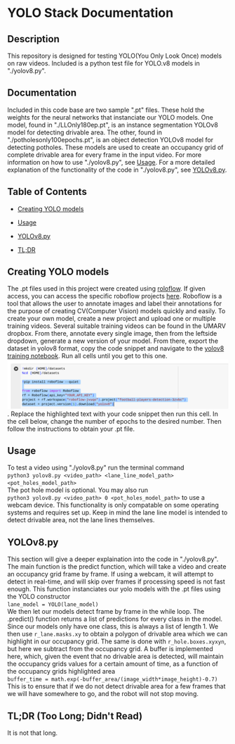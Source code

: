 # YOLO Stack Documentation

## Description

This repository is designed for testing YOLO(You Only Look Once) models on raw videos. Included is a python test file for YOLO.v8 models in "./yolov8.py".

## Documentation

Included in this code base are two sample ".pt" files. These hold the weights for the neural networks that instanciate our YOLO models. 
One model, found in "./LLOnly180ep.pt", is an instance segmentation YOLOv8 model for detecting drivable area. The other, found in "./potholesonly100epochs.pt", is an object detection YOLOv8 model for detecting potholes. These models are used to create an occupancy grid of complete drivable area for every frame in the input video. For more information on how to use "./yolov8.py", see [Usage](#usage). For a more detailed explanation of the functionality of the code in "./yolov8.py", see [YOLOv8.py](#yolov8py).

## Table of Contents

- [Creating YOLO models](#creating-yolo-models)

- [Usage](#usage)

- [YOLOv8.py](#yolov8py)

- [TL;DR](#tldr-too-long-didnt-read)

## Creating YOLO models

The .pt files used in this project were created using [roloflow](https://app.roboflow.com/). If given access, you can access the specific roboflow projects [here](https://app.roboflow.com/arv-ysash). Roboflow is a tool that allows the user to annotate images and label their annotations for the purpose of creating CV(Computer Vision) models quickly and easily. To create your own model, create a new project and upload one or multiple training videos. Several suitable training videos can be found in the UMARV dropbox. From there, annotate every single image, then from the leftside dropdown, generate a new version of your model. From there, export the dataset in yolov8 format, copy the code snippet and navigate to the [yolov8 training notebook](https://colab.research.google.com/github/roboflow-ai/notebooks/blob/main/notebooks/train-yolov8-object-detection-on-custom-dataset.ipynb). Run all cells until you get to this one. ![collab cell](image.png). Replace the highlighted text with your code snippet then run this cell. In the cell below, change the number of epochs to the desired number. Then follow the instructions to obtain your .pt file.

## Usage

To test a video using "./yolov8.py" run the terminal command  
`python3 yolov8.py <video_path> <lane_line_model_path> <pot_holes_model_path>`  
The pot hole model is optional. You may also run  
`python3 yolov8.py <video_path> 0 <pot_holes_model_path>` to use a webcam device. This functionality is only compatable on some operating systems and requires set up. Keep in mind the lane line model is intended to detect drivable area, not the lane lines themselves. 

## YOLOv8.py

This section will give a deeper explaination into the code in "./yolov8.py". The main function is the predict function, which will take a video and create an occupancy grid frame by frame. If using a webcam, it will attempt to detect in real-time, and will skip over frames if processing speed is not fast enough. This function instanciates our yolo models with the .pt files using the YOLO constructor  
`lane_model = YOLO(lane_model)`  
We then let our models detect frame by frame in the while loop. The .predict() function returns a list of predictions for every class in the model. Since our models only have one class, this is always a list of length 1. We then use `r_lane.masks.xy` to obtain a polygon of drivable area which we can highlight in our occupancy grid. The same is done with `r_hole.boxes.xyxyn`, but here we subtract from the occupancy grid. A buffer is implemented here, which, given the event that no drivable area is detected, will maintain the occupancy grids values for a certain amount of time, as a function of the occupancy grids highlighted area  
`buffer_time = math.exp(-buffer_area/(image_width*image_height)-0.7)`  
This is to ensure that if we do not detect drivable area for a few frames that we will have somewhere to go, and the robot will not stop moving. 

## TL;DR (Too Long; Didn't Read)

It is not that long.
